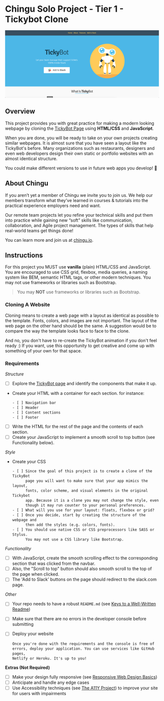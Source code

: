 # Chingu Solo Project - Tier 1 - Tickybot Clone

![TickyBot Page](https://github.com/chingu-voyages/soloproject-tier1-tickybot-clone/blob/master/Screen%20Shot%202022-10-22%20at%208.00.01%20AM.png)

## Overview
This project provides you with great practice for making a modern looking 
webpage by cloning the [TickyBot Page]([https://tickybott.herokuapp.com/](https://maknetaro.github.io/tickyBot/?ref=https://githubhelp.com)) 
using **HTML/CSS** and **JavaScript**.

When you are done, you will be ready to take on your own projects creating 
similar webpages. It is almost sure that you have seen a layout like the 
TickyBot's before. Many organizations such as restaurants, designers and even 
web developers design their own static or portfolio websites with an almost 
identical structure.

You could make different versions to use in future web apps you develop! 🚀

## About Chingu

If you aren’t yet a member of Chingu we invite you to join us. We help our 
members transform what they’ve learned in courses & tutorials into the 
practical experience employers need and want.

Our remote team projects let you refine your technical skills and put them 
into practice while gaining new “soft” skills like communication, 
collaboration, and Agile project management. The types of skills that 
help real-world teams get things done!

You can learn more and join us at [chingu.io](https://chingu.io).

## Instructions

For this project you MUST use **vanilla** (plain) HTML/CSS and JavaScript. 
You are encouraged to use CSS grid, flexbox, media queries, a naming system 
like BEM, semantic HTML tags, or other modern techniques. You may not use 
frameworks or libraries such as Bootstrap.

> You may **NOT** use frameworks or libraries such as Bootstrap.

### Cloning A Website

Cloning means to create a web page with a layout as identical as possible to 
the template. Fonts, colors, and images are not important. The layout of the 
web page on the other hand should be the same. A suggestion would be to 
compare the way the template looks face to face to the clone.

And no, you don't have to re-create the TickyBot animation if you don't 
feel ready :) If you want, use this opportunity to get creative and come up 
with something of your own for that space.

### Requirements

*Structure*
- [ ] Explore the [TickyBot page](https://maknetaro.github.io/tickyBot/?ref=https://githubhelp.com) and identify
the components that make it up.
- Create your HTML with a container for each section. for instance:

      - [ ] Navigation bar
      - [ ] Header
      - [ ] Content sections
      - [ ] Footer
      
- [ ] Write the HTML for the rest of the page and the contents of each section.
- [ ] Create your JavaScript to implement a smooth scroll to top button (see Functionality below).

*Style*
- Create your CSS

      - [ ] Since the goal of this project is to create a clone of the TickyBot
            page you will want to make sure that your app mimics the layout, 
            fonts, color scheme, and visual elements in the original Tickybot 
            app. Because it is a clone you may not change the style, even 
            though it may run counter to your personal preferences.
      - [ ] What will you use for your layout: floats, flexbox or grid?
      - [ ] Once you decide, start by creating the structure of the webpage and 
            then add the styles (e.g. colors, fonts).
      - [ ] You should use native CSS or CSS preprocessors like SASS or Stylus. 
            You may not use a CSS library like Bootstrap. 

*Functionality*
- [ ] With JavaScript, create the smooth scrolling effect to the corresponding 
section that was clicked from the navbar. 
- [ ] Also, the "Scroll to top" button should also smooth scroll to the top
of the page when clicked.
- [ ] The 'Add to Slack' buttons on the page should redirect to the 
slack.com page.

*Other*
- [ ] Your repo needs to have a robust `README.md` (see
[Keys to a Well-Written Readme](https://medium.com/chingu/keys-to-a-well-written-readme-55c53d34fe6d))
- [ ] Make sure that there are no errors in the developer console before submitting
- [ ] Deploy your website

      Once you're done with the requirements and the console is free of 
      errors, deploy your application. You can use services like GitHub pages, 
      Netlify or Heroku. It's up to you! 

**Extras (Not Required)**

- [ ] Make your design fully responsive (see 
[Responsive Web Design Basics](https://developers.google.com/web/fundamentals/design-and-ux/responsive))
- [ ] Anticipate and handle any edge cases
- [ ] Use Accessibility techniques (see 
[The A11Y Project](https://a11yproject.com/)) to improve your site for users 
with impairments 
